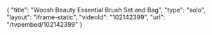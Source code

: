 {
    "title": "Woosh Beauty Essential Brush Set and Bag",
    "type": "solo",
    "layout": "iframe-static",
    "videoId": "102142399",
    "url": "\/tvpembed\/102142399"
}